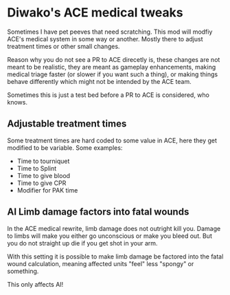 # Diwako's ACE medical tweaks

Sometimes I have pet peeves that need scratching. This mod will modfiy ACE's medical system in some way or another. Mostly there to adjust treatment times or other small changes.

Reason why you do not see a PR to ACE direcetly is, these changes are not meant to be realistic, they are meant as gameplay enhancements, making medical triage faster (or slower if you want such a thing), or making things behave differently which might not be intended by the ACE team.

Sometimes this is just a test bed before a PR to ACE is considered, who knows.

## Adjustable treatment times

Some treatment times are hard coded to some value in ACE, here they get modified to be variable. Some examples:

- Time to tourniquet
- Time to Splint
- Time to give blood
- Time to give CPR
- Modifier for PAK time

## AI Limb damage factors into fatal wounds

In the ACE medical rewrite, limb damage does not outright kill you. Damage to limbs will make you either go unconscious or make you bleed out. But you do not straight up die if you get shot in your arm.

With this setting it is possible to make limb damage be factored into the fatal wound calculation, meaning affected units "feel" less "spongy" or something.

This only affects AI!
